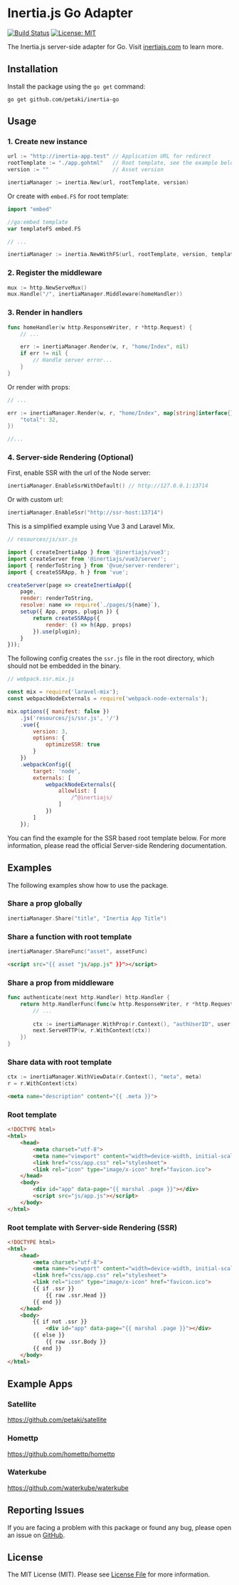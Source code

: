 # Inertia.js Go Adapter

[![Build Status](https://github.com/petaki/inertia-go/workflows/tests/badge.svg)](https://github.com/petaki/inertia-go/actions)
[![License: MIT](https://img.shields.io/badge/License-MIT-brightgreen.svg)](LICENSE.md)

The Inertia.js server-side adapter for Go. Visit [inertiajs.com](https://inertiajs.com) to learn more.

## Installation

Install the package using the `go get` command:

```
go get github.com/petaki/inertia-go
```

## Usage

### 1. Create new instance

```go
url := "http://inertia-app.test" // Application URL for redirect
rootTemplate := "./app.gohtml"   // Root template, see the example below
version := ""                    // Asset version

inertiaManager := inertia.New(url, rootTemplate, version)
```

Or create with `embed.FS` for root template:

```go
import "embed"

//go:embed template
var templateFS embed.FS

// ...

inertiaManager := inertia.NewWithFS(url, rootTemplate, version, templateFS)
```

### 2. Register the middleware

```go
mux := http.NewServeMux()
mux.Handle("/", inertiaManager.Middleware(homeHandler))
```

### 3. Render in handlers

```go
func homeHandler(w http.ResponseWriter, r *http.Request) {
    // ...

    err := inertiaManager.Render(w, r, "home/Index", nil)
    if err != nil {
        // Handle server error...
    }
}
```

Or render with props:

```go
// ...

err := inertiaManager.Render(w, r, "home/Index", map[string]interface{}{
    "total": 32,
})

//...
```

### 4. Server-side Rendering (Optional)

First, enable SSR with the url of the Node server:

```go
inertiaManager.EnableSsrWithDefault() // http://127.0.0.1:13714
```

Or with custom url:

```go
inertiaManager.EnableSsr("http://ssr-host:13714")
```

This is a simplified example using Vue 3 and Laravel Mix.

```js
// resources/js/ssr.js

import { createInertiaApp } from '@inertiajs/vue3';
import createServer from '@inertiajs/vue3/server';
import { renderToString } from '@vue/server-renderer';
import { createSSRApp, h } from 'vue';

createServer(page => createInertiaApp({
    page,
    render: renderToString,
    resolve: name => require(`./pages/${name}`),
    setup({ App, props, plugin }) {
        return createSSRApp({
            render: () => h(App, props)
        }).use(plugin);
    }
}));
```

The following config creates the `ssr.js` file in the root directory, which should not be embedded in the binary.

```js
// webpack.ssr.mix.js

const mix = require('laravel-mix');
const webpackNodeExternals = require('webpack-node-externals');

mix.options({ manifest: false })
    .js('resources/js/ssr.js', '/')
    .vue({
        version: 3,
        options: {
            optimizeSSR: true
        }
    })
    .webpackConfig({
        target: 'node',
        externals: [
            webpackNodeExternals({
                allowlist: [
                    /^@inertiajs/
                ]
            })
        ]
    });
```

You can find the example for the SSR based root template below. For more information, please read the official Server-side Rendering documentation.

## Examples

The following examples show how to use the package.

### Share a prop globally

```go
inertiaManager.Share("title", "Inertia App Title")
```

### Share a function with root template

```go
inertiaManager.ShareFunc("asset", assetFunc)
```

```html
<script src="{{ asset "js/app.js" }}"></script>
```

### Share a prop from middleware

```go
func authenticate(next http.Handler) http.Handler {
    return http.HandlerFunc(func(w http.ResponseWriter, r *http.Request) {
        // ...
        
        ctx := inertiaManager.WithProp(r.Context(), "authUserID", user.ID)
        next.ServeHTTP(w, r.WithContext(ctx))
    })
}
```

### Share data with root template

```go
ctx := inertiaManager.WithViewData(r.Context(), "meta", meta)
r = r.WithContext(ctx)
```

```html
<meta name="description" content="{{ .meta }}">
```

### Root template

```html
<!DOCTYPE html>
<html>
    <head>
        <meta charset="utf-8">
        <meta name="viewport" content="width=device-width, initial-scale=1">
        <link href="css/app.css" rel="stylesheet">
        <link rel="icon" type="image/x-icon" href="favicon.ico">
    </head>
    <body>
        <div id="app" data-page="{{ marshal .page }}"></div>
        <script src="js/app.js"></script>
    </body>
</html>
```

### Root template with Server-side Rendering (SSR)

```html
<!DOCTYPE html>
<html>
    <head>
        <meta charset="utf-8">
        <meta name="viewport" content="width=device-width, initial-scale=1">
        <link href="css/app.css" rel="stylesheet">
        <link rel="icon" type="image/x-icon" href="favicon.ico">
        {{ if .ssr }}
            {{ raw .ssr.Head }}
        {{ end }}
    </head>
    <body>
        {{ if not .ssr }}
            <div id="app" data-page="{{ marshal .page }}"></div>
        {{ else }}
            {{ raw .ssr.Body }}
        {{ end }}
    </body>
</html>
```

## Example Apps

### Satellite

https://github.com/petaki/satellite

### Homettp

https://github.com/homettp/homettp

### Waterkube

https://github.com/waterkube/waterkube

## Reporting Issues

If you are facing a problem with this package or found any bug, please open an issue on [GitHub](https://github.com/petaki/inertia-go/issues).

## License

The MIT License (MIT). Please see [License File](LICENSE.md) for more information.
